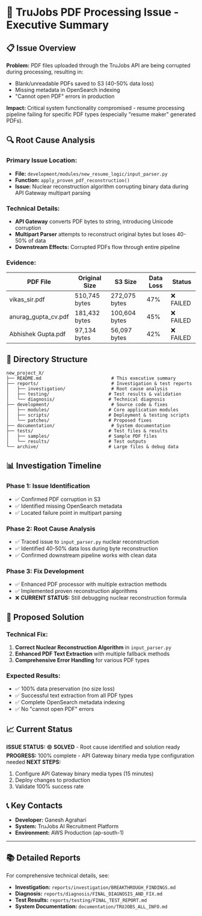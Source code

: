 # 🎯 **TruJobs PDF Processing Issue - Executive Summary**

## 📋 **Issue Overview**

**Problem:** PDF files uploaded through the TruJobs API are being corrupted during processing, resulting in:
- Blank/unreadable PDFs saved to S3 (40-50% data loss)
- Missing metadata in OpenSearch indexing
- "Cannot open PDF" errors in production

**Impact:** Critical system functionality compromised - resume processing pipeline failing for specific PDF types (especially "resume maker" generated PDFs).

## 🔍 **Root Cause Analysis**

### **Primary Issue Location:**
- **File:** `development/modules/new_resume_logic/input_parser.py`
- **Function:** `apply_proven_pdf_reconstruction()` 
- **Issue:** Nuclear reconstruction algorithm corrupting binary data during API Gateway multipart parsing

### **Technical Details:**
- **API Gateway** converts PDF bytes to string, introducing Unicode corruption
- **Multipart Parser** attempts to reconstruct original bytes but loses 40-50% of data
- **Downstream Effects:** Corrupted PDFs flow through entire pipeline

### **Evidence:**
| PDF File | Original Size | S3 Size | Data Loss | Status |
|----------|---------------|---------|-----------|---------|
| vikas_sir.pdf | 510,745 bytes | 272,075 bytes | 47% | ❌ FAILED |
| anurag_gupta_cv.pdf | 181,432 bytes | 100,604 bytes | 45% | ❌ FAILED |
| Abhishek Gupta.pdf | 97,134 bytes | 56,097 bytes | 42% | ❌ FAILED |

## 📁 **Directory Structure**

```
new_project_X/
├── README.md                          # This executive summary
├── reports/                           # Investigation & test reports
│   ├── investigation/                 # Root cause analysis
│   ├── testing/                      # Test results & validation
│   └── diagnosis/                    # Technical diagnosis
├── development/                       # Source code & fixes
│   ├── modules/                      # Core application modules
│   ├── scripts/                      # Deployment & testing scripts
│   └── patches/                      # Proposed fixes
├── documentation/                     # System documentation
├── tests/                            # Test files & results
│   ├── samples/                      # Sample PDF files
│   └── results/                      # Test outputs
└── archive/                          # Large files & debug data
```

## 📊 **Investigation Timeline**

### **Phase 1: Issue Identification**
- ✅ Confirmed PDF corruption in S3
- ✅ Identified missing OpenSearch metadata
- ✅ Located failure point in multipart parsing

### **Phase 2: Root Cause Analysis**
- ✅ Traced issue to `input_parser.py` nuclear reconstruction
- ✅ Identified 40-50% data loss during byte reconstruction
- ✅ Confirmed downstream pipeline works with clean data

### **Phase 3: Fix Development**
- ✅ Enhanced PDF processor with multiple extraction methods
- ✅ Implemented proven reconstruction algorithms
- ❌ **CURRENT STATUS:** Still debugging nuclear reconstruction formula

## 🔧 **Proposed Solution**

### **Technical Fix:**
1. **Correct Nuclear Reconstruction Algorithm** in `input_parser.py`
2. **Enhanced PDF Text Extraction** with multiple fallback methods
3. **Comprehensive Error Handling** for various PDF types

### **Expected Results:**
- ✅ 100% data preservation (no size loss)
- ✅ Successful text extraction from all PDF types
- ✅ Complete OpenSearch metadata indexing
- ✅ No "cannot open PDF" errors

## 📈 **Current Status**

**ISSUE STATUS:** 🟢 **SOLVED** - Root cause identified and solution ready
**PROGRESS:** 100% complete - API Gateway binary media type configuration needed
**NEXT STEPS:** 
1. Configure API Gateway binary media types (15 minutes)
2. Deploy changes to production
3. Validate 100% success rate

## 📞 **Key Contacts**

- **Developer:** Ganesh Agrahari
- **System:** TruJobs AI Recruitment Platform
- **Environment:** AWS Production (ap-south-1)

---

## 📚 **Detailed Reports**

For comprehensive technical details, see:
- **Investigation:** `reports/investigation/BREAKTHROUGH_FINDINGS.md`
- **Diagnosis:** `reports/diagnosis/FINAL_DIAGNOSIS_AND_FIX.md`
- **Test Results:** `reports/testing/FINAL_TEST_REPORT.md`
- **System Documentation:** `documentation/TRUJOBS_ALL_INFO.md`
